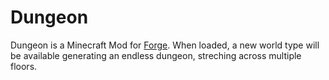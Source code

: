 # Dungeon

Dungeon is a Minecraft Mod for [Forge](http://files.minecraftforge.net/).
When loaded, a new world type will be available generating an endless dungeon, streching across multiple floors.
